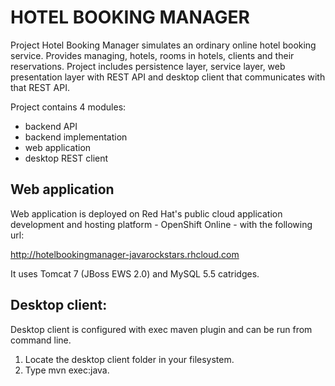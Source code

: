 HOTEL BOOKING MANAGER
=====================

Project Hotel Booking Manager simulates an ordinary online hotel booking service.
Provides managing, hotels, rooms in hotels, clients and their reservations. 
Project includes persistence layer, service layer, web presentation layer with REST API
and desktop client that communicates with that REST API.

Project contains 4 modules:
 - backend API
 - backend implementation
 - web application
 - desktop REST client

Web application
---------------
Web application is deployed on Red Hat's public cloud application development and 
hosting platform - OpenShift Online - with the following url:

http://hotelbookingmanager-javarockstars.rhcloud.com

It uses Tomcat 7 (JBoss EWS 2.0) and MySQL 5.5 catridges.

Desktop client:
---------------
Desktop client is configured with exec maven plugin and can be run from command
line.

1. Locate the desktop client folder in your filesystem.
2. Type mvn exec:java.
